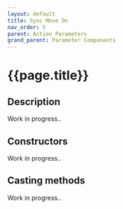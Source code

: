 ```yaml
---
layout: default
title: Sync Move On
nav_order: 5
parent: Action Parameters
grand_parent: Parameter Components
---
```


# **{{page.title}}**

## **Description**

Work in progress..

## **Constructors**

Work in progress..

## **Casting methods**

Work in progress..



